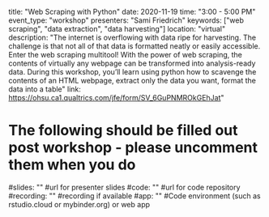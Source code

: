 title: "Web Scraping with Python"
date: 2020-11-19
time: "3:00 - 5:00 PM"
event_type: "workshop"
presenters: "Sami Friedrich" 
keywords: ["web scraping", "data extraction", "data harvesting"] 
location: "virtual"
description: "The internet is overflowing with data ripe for harvesting. The challenge is that not all of that data is formatted neatly or easily accessible. Enter the web scraping multitool! With the power of web scraping, the contents of virtually any webpage can be transformed into analysis-ready data. During this workshop, you’ll learn using python how to scavenge the contents of an HTML webpage, extract only the data you want, format the data into a table" 
link: https://ohsu.ca1.qualtrics.com/jfe/form/SV_6GuPNMROkGEhJat"
# The following should be filled out post workshop - please uncomment them when you do
#slides: ""  #url for presenter slides
#code: "" #url for code repository
#recording: "" #recording if available
#app: "" #Code environment (such as rstudio.cloud or mybinder.org) or web app
